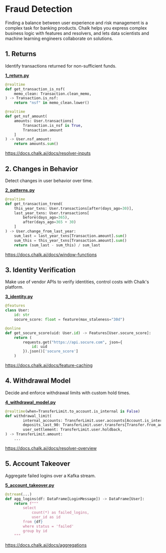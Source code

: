 # Fraud Detection

Finding a balance between user experience and
risk management is a complex task for banking
products. Chalk helps you express complex business
logic with features and resolvers, and lets data
scientists and machine learning engineers collaborate
on solutions.

## 1. Returns
Identify transactions returned for non-sufficient funds.

**[1_return.py](1_return.py)**

```python
@realtime
def get_transaction_is_nsf(
    memo_clean: Transaction.clean_memo,
) -> Transaction.is_nsf:
    return "nsf" in memo_clean.lower()

@realtime
def get_nsf_amount(
    amounts: User.transactions[
        Transaction.is_nsf is True,
        Transaction.amount
    ]
) -> User.nsf_amount:
    return amounts.sum()
```
https://docs.chalk.ai/docs/resolver-inputs

## 2. Changes in Behavior
Detect changes in user behavior over time.

**[2_patterns.py](2_patterns.py)**

```python
@realtime
def get_transaction_trend(
    this_year_txns: User.transactions[after(days_ago=30)],
    last_year_txns: User.transactions[
        before(days_ago=365), 
        after(days_ago=365 + 30)
    ]
) -> User.change_from_last_year:
    sum_last = last_year_txns[Transaction.amount].sum()
    sum_this = this_year_txns[Transaction.amount].sum()
    return (sum_last - sum_this) / sum_last
```

https://docs.chalk.ai/docs/window-functions

## 3. Identity Verification

Make use of vendor APIs to verify identities, control costs with Chalk's platform.

**[3_identity.py](3_identity.py)**

```python
@features
class User:
    id: str
    socure_score: float = feature(max_staleness="30d")

@online
def get_socure_score(uid: User.id) -> Features[User.socure_score]:
    return (
        requests.get("https://api.socure.com", json={
            id: uid
        }).json()['socure_score']
    )
```
https://docs.chalk.ai/docs/feature-caching

## 4. Withdrawal Model
Decide and enforce withdrawal limits with custom hold times.

**[4_withdrawal_model.py](4_withdrawal_model.py)**

```python
@realtime(when=TransferLimit.to_account.is_internal is False)
def withdrawal_limit(
        internal_accounts: TransferLimit.user.accounts[Account.is_internal is True],
        deposits_last_90: TransferLimit.user.transfers[Transfer.from_account.is_internal is False, before(days_ago=90)],
        user_settlement: TransferLimit.user.holdback,
) -> TransferLimit.amount:
    ...
```
https://docs.chalk.ai/docs/resolver-overview

## 5. Account Takeover

Aggregate failed logins over a Kafka stream.

**[5_account_takeover.py](5_account_takeover.py)**

```python
@stream(...)
def agg_logins(df: DataFrame[LoginMessage]) -> DataFrame[User]:
    return f"""
        select
            count(*) as failed_logins,
            user_id as id
        from {df}
        where status = 'failed'
        group by id
    """
```

https://docs.chalk.ai/docs/aggregations
